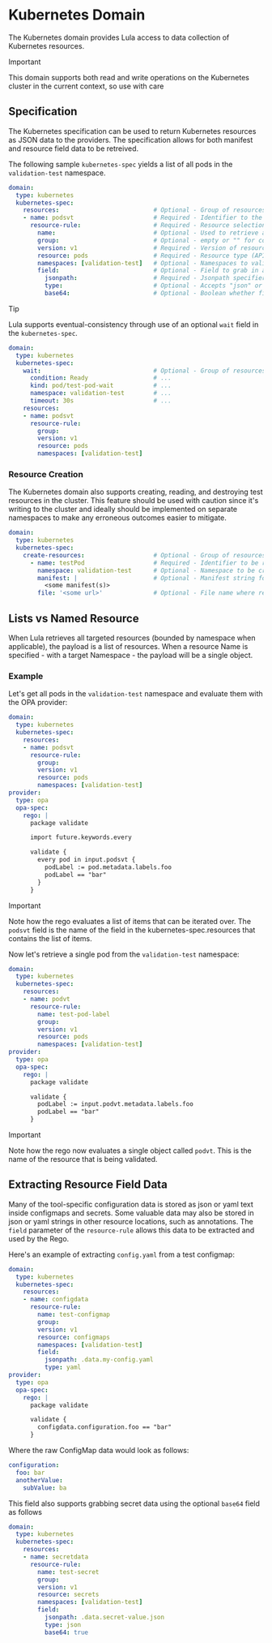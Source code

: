 # Kubernetes Domain

The Kubernetes domain provides Lula access to data collection of Kubernetes resources.

>[!Important]
>This domain supports both read and write operations on the Kubernetes cluster in the current context, so use with care

## Specification

The Kubernetes specification can be used to return Kubernetes resources as JSON data to the providers. The specification allows for both manifest and resource field data to be retreived.

The following sample `kubernetes-spec` yields a list of all pods in the `validation-test` namespace.

```yaml
domain:
  type: kubernetes
  kubernetes-spec:
    resources:                          # Optional - Group of resources to read from Kubernetes
    - name: podsvt                      # Required - Identifier to the list or set read by the policy
      resource-rule:                    # Required - Resource selection criteria, at least one resource rule is required
        name:                           # Optional - Used to retrieve a specific resource in a single namespace
        group:                          # Optional - empty or "" for core group
        version: v1                     # Required - Version of resource
        resource: pods                  # Required - Resource type (API-recognized type, not Kind)
        namespaces: [validation-test]   # Optional - Namespaces to validate the above resources in. Empty or "" for all namespace pr non-namespaced resources
        field:                          # Optional - Field to grab in a resource if it is in an unusable type, e.g., string json data. Must specify named resource to use.
          jsonpath:                     # Required - Jsonpath specifier of where to find the field from the top level object
          type:                         # Optional - Accepts "json" or "yaml". Default is "json".
          base64:                       # Optional - Boolean whether field is base64 encoded
```

> [!Tip]
> Lula supports eventual-consistency through use of an optional `wait` field in the `kubernetes-spec`. 

```yaml
domain:
  type: kubernetes
  kubernetes-spec:
    wait:                               # Optional - Group of resources to read from Kubernetes
      condition: Ready                  # ...
      kind: pod/test-pod-wait           # ...
      namespace: validation-test        # ...
      timeout: 30s                      # ...
    resources:
    - name: podsvt
      resource-rule:
        group:
        version: v1
        resource: pods
        namespaces: [validation-test]
```

### Resource Creation

The Kubernetes domain also supports creating, reading, and destroying test resources in the cluster. This feature should be used with caution since it's writing to the cluster and ideally should be implemented on separate namespaces to make any erroneous outcomes easier to mitigate.

```yaml
domain:
  type: kubernetes
  kubernetes-spec:
    create-resources:                   # Optional - Group of resources to be created/read/destroyed in Kubernetes
      - name: testPod                   # Required - Identifier to be read by the policy
        namespace: validation-test      # Optional - Namespace to be created if applicable (no need to specify if ns exists OR resource is non-namespaced)
        manifest: |                     # Optional - Manifest string for resource(s) to create; Only optional if file is not specified
          <some manifest(s)>
        file: '<some url>'              # Optional - File name where resource(s) to create are stored; Only optional if manifest is not specified
```

## Lists vs Named Resource

When Lula retrieves all targeted resources (bounded by namespace when applicable), the payload is a list of resources. When a resource Name is specified - with a target Namespace - the payload will be a single object. 

### Example

Let's get all pods in the `validation-test` namespace and evaluate them with the OPA provider:
```yaml
domain: 
  type: kubernetes
  kubernetes-spec:
    resources:
    - name: podsvt
      resource-rule:
        group:
        version: v1
        resource: pods
        namespaces: [validation-test]
provider: 
  type: opa
  opa-spec:
    rego: |
      package validate

      import future.keywords.every

      validate {
        every pod in input.podsvt {
          podLabel := pod.metadata.labels.foo
          podLabel == "bar"
        }
      }
```

> [!IMPORTANT]
> Note how the rego evaluates a list of items that can be iterated over. The `podsvt` field is the name of the field in the kubernetes-spec.resources that contains the list of items.

Now let's retrieve a single pod from the `validation-test` namespace:

```yaml
domain: 
  type: kubernetes
  kubernetes-spec:
    resources:
    - name: podvt
      resource-rule:
        name: test-pod-label
        group:
        version: v1
        resource: pods
        namespaces: [validation-test]
provider: 
  type: opa
  opa-spec:  
    rego: |
      package validate

      validate {
        podLabel := input.podvt.metadata.labels.foo
        podLabel == "bar"
      }
```

> [!IMPORTANT]
> Note how the rego now evaluates a single object called `podvt`. This is the name of the resource that is being validated.

## Extracting Resource Field Data
Many of the tool-specific configuration data is stored as json or yaml text inside configmaps and secrets. Some valuable data may also be stored in json or yaml strings in other resource locations, such as annotations. The `field` parameter of the `resource-rule` allows this data to be extracted and used by the Rego.

Here's an example of extracting `config.yaml` from a test configmap:
```yaml
domain: 
  type: kubernetes
  kubernetes-spec:
    resources:
    - name: configdata
      resource-rule:
        name: test-configmap
        group:
        version: v1
        resource: configmaps
        namespaces: [validation-test]
        field:
          jsonpath: .data.my-config.yaml
          type: yaml
provider: 
  type: opa
  opa-spec:
    rego: |
      package validate

      validate {
        configdata.configuration.foo == "bar"
      }
```

Where the raw ConfigMap data would look as follows:
```yaml
configuration:
  foo: bar
  anotherValue:
    subValue: ba
```
This field also supports grabbing secret data using the optional `base64` field as follows
```yaml
domain: 
  type: kubernetes
  kubernetes-spec:
    resources:
    - name: secretdata
      resource-rule:
        name: test-secret
        group:
        version: v1
        resource: secrets
        namespaces: [validation-test]
        field: 
          jsonpath: .data.secret-value.json
          type: json
          base64: true
```
